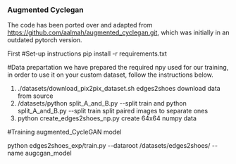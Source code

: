 ### Augmented Cyclegan

The code has been ported over and adapted from https://github.com/aalmah/augmented_cyclegan.git, which was initially in an outdated pytorch version.

First 
#Set-up instructions
pip install -r requirements.txt

#Data prepartation
we have prepared the required npy used for our training, in order to use it on your custom dataset, follow the instructions below. 

1) ./datasets/download_pix2pix_dataset.sh edges2shoes download data from source
2) /datasets/python split_A_and_B.py --split train and python split_A_and_B.py --split train split paired images to separate ones
3) python create_edges2shoes_np.py create 64x64 numpy data


#Training augmented_CycleGAN model 

python edges2shoes_exp/train.py --dataroot /datasets/edges2shoes/ --name augcgan_model


